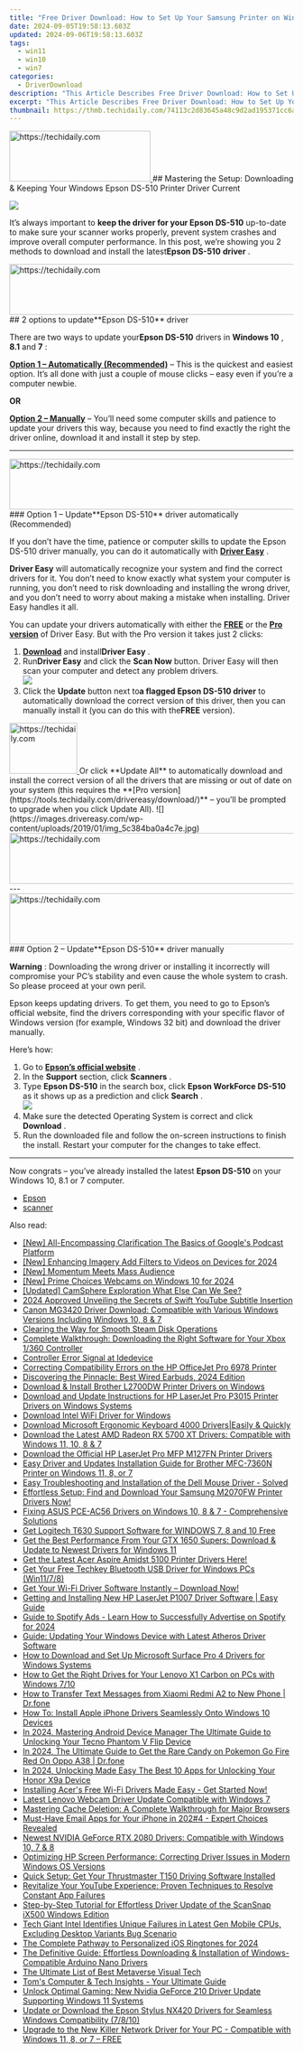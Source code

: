 ```yaml
---
title: "Free Driver Download: How to Set Up Your Samsung Printer on Windows OS"
date: 2024-09-05T19:58:13.603Z
updated: 2024-09-06T19:58:13.603Z
tags:
  - win11
  - win10
  - win7
categories:
  - DriverDownload
description: "This Article Describes Free Driver Download: How to Set Up Your Samsung Printer on Windows OS"
excerpt: "This Article Describes Free Driver Download: How to Set Up Your Samsung Printer on Windows OS"
thumbnail: https://thmb.techidaily.com/74113c2d83645a48c9d2ad195371cc6a07bee43db8bd23e967a3613c122b6663.jpg
---
```


<!-- affiliate ads begin -->
<a href="https://aligracehair.sjv.io/c/5597632/2115930/19272" target="_top" id="2115930">
  <img src="//a.impactradius-go.com/display-ad/19272-2115930" border="0" alt="https://techidaily.com" width="250" height="90"/>
</a>
<img height="0" width="0" src="https://aligracehair.sjv.io/i/5597632/2115930/19272" style="position:absolute;visibility:hidden;" border="0" />
<!-- affiliate ads end -->
## Mastering the Setup: Downloading & Keeping Your Windows Epson DS-510 Printer Driver Current

![](https://images.drivereasy.com/wp-content/uploads/2019/01/img_5c3842180ce91.jpg)

It’s always important to **keep the driver for your Epson DS-510**  up-to-date to make sure your scanner works properly, prevent system crashes and improve overall computer performance. In this post, we’re showing you 2 methods to download and install the latest**Epson DS-510**   **driver** .

<!-- affiliate ads begin -->
<a href="https://appsumo.8odi.net/c/5597632/2128843/7443" target="_top" id="2128843">
  <img src="//a.impactradius-go.com/display-ad/7443-2128843" border="0" alt="https://techidaily.com" width="728" height="90"/>
</a>
<img height="0" width="0" src="https://appsumo.8odi.net/i/5597632/2128843/7443" style="position:absolute;visibility:hidden;" border="0" />
<!-- affiliate ads end -->
## 2 options to update**Epson DS-510**  driver

 There are two ways to update your**Epson DS-510** drivers in **Windows 10** , **8.1** and **7** :

**[Option 1 – Automatically (Recommended)](https://www.drivereasy.com/knowledge/epson-ds-510-download-update-for-windows-step-by-step/#O1)**  – This is the quickest and easiest option. It’s all done with just a couple of mouse clicks – easy even if you’re a computer newbie.

**OR**

**[Option 2 – Manually](https://tools.techidaily.com/drivereasy/download/)**  – You’ll need some computer skills and patience to update your drivers this way, because you need to find exactly the right the driver online, download it and install it step by step.

---

<!-- affiliate ads begin -->
<a href="https://ephamedtechinc.pxf.io/c/5597632/2137207/26400" target="_top" id="2137207">
  <img src="//a.impactradius-go.com/display-ad/26400-2137207" border="0" alt="https://techidaily.com" width="728" height="90"/>
</a>
<img height="0" width="0" src="https://ephamedtechinc.pxf.io/i/5597632/2137207/26400" style="position:absolute;visibility:hidden;" border="0" />
<!-- affiliate ads end -->
### Option 1 – Update**Epson DS-510** driver automatically (Recommended)

 If you don’t have the time, patience or computer skills to update the Epson DS-510 driver manually, you can do it automatically with **[Driver Easy](https://tools.techidaily.com/drivereasy/download/)**  .

**Driver Easy** will automatically recognize your system and find the correct drivers for it. You don’t need to know exactly what system your computer is running, you don’t need to risk downloading and installing the wrong driver, and you don’t need to worry about making a mistake when installing. Driver Easy handles it all.

 You can update your drivers automatically with either the **[FREE](https://tools.techidaily.com/drivereasy/download/)**  or the **[Pro version](https://tools.techidaily.com/drivereasy/download/)**  of Driver Easy. But with the Pro version it takes just 2 clicks:

1. **[Download](https://tools.techidaily.com/drivereasy/download/)**  and install**Driver Easy** .
2. Run**Driver Easy** and click the **Scan Now** button. Driver Easy will then scan your computer and detect any problem drivers.  
![](https://images.drivereasy.com/wp-content/uploads/2019/01/img_5c384c1b19573.jpg)
3. Click the **Update** button next to**a flagged Epson DS-510 driver** to automatically download the correct version of this driver, then you can manually install it (you can do this with the**FREE** version).  
<!-- affiliate ads begin -->
<a href="https://bluettiit.sjv.io/c/5597632/2114263/17093" target="_top" id="2114263">
  <img src="//a.impactradius-go.com/display-ad/17093-2114263" border="0" alt="https://techidaily.com" width="120" height="90"/>
</a>
<img height="0" width="0" src="https://bluettiit.sjv.io/i/5597632/2114263/17093" style="position:absolute;visibility:hidden;" border="0" />
<!-- affiliate ads end -->
 Or click **Update All** to automatically download and install the correct version of all the drivers that are missing or out of date on your system (this requires the **[Pro version](https://tools.techidaily.com/drivereasy/download/)**  – you’ll be prompted to upgrade when you click Update All).  
![](https://images.drivereasy.com/wp-content/uploads/2019/01/img_5c384ba0a4c7e.jpg)

<!-- affiliate ads begin -->
<a href="https://ephamedtechinc.pxf.io/c/5597632/2137228/26400" target="_top" id="2137228">
  <img src="//a.impactradius-go.com/display-ad/26400-2137228" border="0" alt="https://techidaily.com" width="728" height="90"/>
</a>
<img height="0" width="0" src="https://ephamedtechinc.pxf.io/i/5597632/2137228/26400" style="position:absolute;visibility:hidden;" border="0" />
<!-- affiliate ads end -->
---

<!-- affiliate ads begin -->
<a href="https://appsumo.8odi.net/c/5597632/2118315/7443" target="_top" id="2118315">
  <img src="//a.impactradius-go.com/display-ad/7443-2118315" border="0" alt="https://techidaily.com" width="728" height="90"/>
</a>
<img height="0" width="0" src="https://appsumo.8odi.net/i/5597632/2118315/7443" style="position:absolute;visibility:hidden;" border="0" />
<!-- affiliate ads end -->
### Option 2 – Update**Epson DS-510** driver manually

**Warning** : Downloading the wrong driver or installing it incorrectly will compromise your PC’s stability and even cause the whole system to crash. So please proceed at your own peril.

 Epson keeps updating drivers. To get them, you need to go to Epson’s official website, find the drivers corresponding with your specific flavor of Windows version (for example, Windows 32 bit) and download the driver manually.

Here’s how:

1. Go to **[Epson’s official website](https://epson.com/usa)**  .
2. In the **Support** section, click **Scanners** .
3. Type **Epson DS-510** in the search box, click **Epson WorkForce DS-510** as it shows up as a prediction and click **Search** .  
![](https://images.drivereasy.com/wp-content/uploads/2019/01/img_5c3851849d66c.jpg)
4. Make sure the detected Operating System is correct and click **Download** .
5. Run the downloaded file and follow the on-screen instructions to finish the install. Restart your computer for the changes to take effect.

---

 Now congrats – you’ve already installed the latest **Epson DS-510** on your Windows 10, 8.1 or 7 computer.

* [Epson](https://tools.techidaily.com/drivereasy/download/)
* [scanner](https://tools.techidaily.com/drivereasy/download/)

<ins class="adsbygoogle"
     style="display:block"
     data-ad-format="autorelaxed"
     data-ad-client="ca-pub-7571918770474297"
     data-ad-slot="1223367746"></ins>



<ins class="adsbygoogle"
     style="display:block"
     data-ad-client="ca-pub-7571918770474297"
     data-ad-slot="8358498916"
     data-ad-format="auto"
     data-full-width-responsive="true"></ins>

<span class="atpl-alsoreadstyle">Also read:</span>
<div><ul>
<li><a href="https://extra-resources.techidaily.com/new-all-encompassing-clarification-the-basics-of-googles-podcast-platform/"><u>[New] All-Encompassing Clarification The Basics of Google's Podcast Platform</u></a></li>
<li><a href="https://vp-tips.techidaily.com/new-enhancing-imagery-add-filters-to-videos-on-devices-for-2024/"><u>[New] Enhancing Imagery Add Filters to Videos on Devices for 2024</u></a></li>
<li><a href="https://extra-support.techidaily.com/new-momentum-meets-mass-audience/"><u>[New] Momentum Meets Mass Audience</u></a></li>
<li><a href="https://screen-mirroring-recording.techidaily.com/new-prime-choices-webcams-on-windows-10-for-2024/"><u>[New] Prime Choices Webcams on Windows 10 for 2024</u></a></li>
<li><a href="https://screen-capture.techidaily.com/updated-camsphere-exploration-what-else-can-we-see/"><u>[Updated] CamSphere Exploration What Else Can We See?</u></a></li>
<li><a href="https://youtube-help.techidaily.com/2024-approved-unveiling-the-secrets-of-swift-youtube-subtitle-insertion/"><u>2024 Approved Unveiling the Secrets of Swift YouTube Subtitle Insertion</u></a></li>
<li><a href="https://hardware-updates.techidaily.com/canon-mg3420-driver-download-compatible-with-various-windows-versions-including-windows-10-8-and-7/"><u>Canon MG3420 Driver Download: Compatible with Various Windows Versions Including Windows 10, 8 & 7</u></a></li>
<li><a href="https://win11-tips.techidaily.com/clearing-the-way-for-smooth-steam-disk-operations/"><u>Clearing the Way for Smooth Steam Disk Operations</u></a></li>
<li><a href="https://hardware-updates.techidaily.com/complete-walkthrough-downloading-the-right-software-for-your-xbox-1360-controller/"><u>Complete Walkthrough: Downloading the Right Software for Your Xbox 1/360 Controller</u></a></li>
<li><a href="https://driver-error.techidaily.com/controller-error-signal-at-idedevice/"><u>Controller Error Signal at Idedevice</u></a></li>
<li><a href="https://hardware-updates.techidaily.com/correcting-compatibility-errors-on-the-hp-officejet-pro-6978-printer/"><u>Correcting Compatibility Errors on the HP OfficeJet Pro 6978 Printer</u></a></li>
<li><a href="https://buynow-tips.techidaily.com/discovering-the-pinnacle-best-wired-earbuds-2024-edition/"><u>Discovering the Pinnacle: Best Wired Earbuds, 2024 Edition</u></a></li>
<li><a href="https://hardware-updates.techidaily.com/download-and-install-brother-l2700dw-printer-drivers-on-windows/"><u>Download & Install Brother L2700DW Printer Drivers on Windows</u></a></li>
<li><a href="https://hardware-updates.techidaily.com/download-and-update-instructions-for-hp-laserjet-pro-p3015-printer-drivers-on-windows-systems/"><u>Download and Update Instructions for HP LaserJet Pro P3015 Printer Drivers on Windows Systems</u></a></li>
<li><a href="https://hardware-updates.techidaily.com/download-intel-wifi-driver-for-windows/"><u>Download Intel WiFi Driver for Windows</u></a></li>
<li><a href="https://hardware-updates.techidaily.com/download-microsoft-ergonomic-keyboard-4000-driverseasily-and-quickly/"><u>Download Microsoft Ergonomic Keyboard 4000 Drivers|Easily & Quickly</u></a></li>
<li><a href="https://hardware-updates.techidaily.com/download-the-latest-amd-radeon-rx-5700-xt-drivers-compatible-with-windows-11-10-8-and-7/"><u>Download the Latest AMD Radeon RX 5700 XT Drivers: Compatible with Windows 11, 10, 8 & 7</u></a></li>
<li><a href="https://hardware-updates.techidaily.com/download-the-official-hp-laserjet-pro-mfp-m127fn-printer-drivers/"><u>Download the Official HP LaserJet Pro MFP M127FN Printer Drivers</u></a></li>
<li><a href="https://hardware-updates.techidaily.com/easy-driver-and-updates-installation-guide-for-brother-mfc-7360n-printer-on-windows-11-8-or-7/"><u>Easy Driver and Updates Installation Guide for Brother MFC-7360N Printer on Windows 11, 8, or 7</u></a></li>
<li><a href="https://hardware-updates.techidaily.com/1722975803434-easy-troubleshooting-and-installation-of-the-dell-mouse-driver-solved/"><u>Easy Troubleshooting and Installation of the Dell Mouse Driver - Solved</u></a></li>
<li><a href="https://hardware-updates.techidaily.com/effortless-setup-find-and-download-your-samsung-m2070fw-printer-drivers-now/"><u>Effortless Setup: Find and Download Your Samsung M2070FW Printer Drivers Now!</u></a></li>
<li><a href="https://hardware-updates.techidaily.com/fixing-asus-pce-ac56-drivers-on-windows-10-8-and-7-comprehensive-solutions/"><u>Fixing ASUS PCE-AC56 Drivers on Windows 10, 8 & 7 - Comprehensive Solutions</u></a></li>
<li><a href="https://hardware-updates.techidaily.com/get-logitech-t630-support-software-for-windows-7-8-and-10-free/"><u>Get Logitech T630 Support Software for WINDOWS 7, 8 and 10 Free</u></a></li>
<li><a href="https://hardware-updates.techidaily.com/get-the-best-performance-from-your-gtx-1650-supers-download-and-update-to-newest-drivers-for-windows-11/"><u>Get the Best Performance From Your GTX 1650 Supers: Download & Update to Newest Drivers for Windows 11</u></a></li>
<li><a href="https://hardware-updates.techidaily.com/get-the-latest-acer-aspire-amidst-5100-printer-drivers-here/"><u>Get the Latest Acer Aspire Amidst 5100 Printer Drivers Here!</u></a></li>
<li><a href="https://hardware-updates.techidaily.com/get-your-free-techkey-bluetooth-usb-driver-for-windows-pcs-win1178/"><u>Get Your Free Techkey Bluetooth USB Driver for Windows PCs (Win11/7/8)</u></a></li>
<li><a href="https://hardware-updates.techidaily.com/get-your-wi-fi-driver-software-instantly-download-now/"><u>Get Your Wi-Fi Driver Software Instantly – Download Now!</u></a></li>
<li><a href="https://hardware-updates.techidaily.com/getting-and-installing-new-hp-laserjet-p1007-driver-software-easy-guide/"><u>Getting and Installing New HP LaserJet P1007 Driver Software | Easy Guide</u></a></li>
<li><a href="https://fox-boxes.techidaily.com/guide-to-spotify-ads-learn-how-to-successfully-advertise-on-spotify-for-2024/"><u>Guide to Spotify Ads - Learn How to Successfully Advertise on Spotify for 2024</u></a></li>
<li><a href="https://hardware-updates.techidaily.com/guide-updating-your-windows-device-with-latest-atheros-driver-software/"><u>Guide: Updating Your Windows Device with Latest Atheros Driver Software</u></a></li>
<li><a href="https://hardware-updates.techidaily.com/how-to-download-and-set-up-microsoft-surface-pro-4-drivers-for-windows-systems/"><u>How to Download and Set Up Microsoft Surface Pro 4 Drivers for Windows Systems</u></a></li>
<li><a href="https://hardware-updates.techidaily.com/how-to-get-the-right-drives-for-your-lenovo-x1-carbon-on-pcs-with-windows-710/"><u>How to Get the Right Drives for Your Lenovo X1 Carbon on PCs with Windows 7/10</u></a></li>
<li><a href="https://android-transfer.techidaily.com/how-to-transfer-text-messages-from-xiaomi-redmi-a2-to-new-phone-drfone-by-drfone-transfer-from-android-transfer-from-android/"><u>How to Transfer Text Messages from Xiaomi Redmi A2 to New Phone | Dr.fone</u></a></li>
<li><a href="https://hardware-updates.techidaily.com/how-to-install-apple-iphone-drivers-seamlessly-onto-windows-10-devices/"><u>How To: Install Apple iPhone Drivers Seamlessly Onto Windows 10 Devices</u></a></li>
<li><a href="https://unlock-android.techidaily.com/in-2024-mastering-android-device-manager-the-ultimate-guide-to-unlocking-your-tecno-phantom-v-flip-device-by-drfone-android/"><u>In 2024, Mastering Android Device Manager The Ultimate Guide to Unlocking Your Tecno Phantom V Flip Device</u></a></li>
<li><a href="https://android-pokemon-go.techidaily.com/in-2024-the-ultimate-guide-to-get-the-rare-candy-on-pokemon-go-fire-red-on-oppo-a38-drfone-by-drfone-virtual-android/"><u>In 2024, The Ultimate Guide to Get the Rare Candy on Pokemon Go Fire Red On Oppo A38 | Dr.fone</u></a></li>
<li><a href="https://unlock-android.techidaily.com/in-2024-unlocking-made-easy-the-best-10-apps-for-unlocking-your-honor-x9a-device-by-drfone-android/"><u>In 2024, Unlocking Made Easy The Best 10 Apps for Unlocking Your Honor X9a Device</u></a></li>
<li><a href="https://hardware-updates.techidaily.com/installing-acers-free-wi-fi-drivers-made-easy-get-started-now/"><u>Installing Acer's Free Wi-Fi Drivers Made Easy - Get Started Now!</u></a></li>
<li><a href="https://hardware-updates.techidaily.com/latest-lenovo-webcam-driver-update-compatible-with-windows-7/"><u>Latest Lenovo Webcam Driver Update Compatible with Windows 7</u></a></li>
<li><a href="https://tech-renaissance.techidaily.com/mastering-cache-deletion-a-complete-walkthrough-for-major-browsers/"><u>Mastering Cache Deletion: A Complete Walkthrough for Major Browsers</u></a></li>
<li><a href="https://technical-tips.techidaily.com/1722883904481-must-have-email-apps-for-your-iphone-in-2024-expert-choices-revealed/"><u>Must-Have Email Apps for Your iPhone in 202#4 - Expert Choices Revealed</u></a></li>
<li><a href="https://hardware-updates.techidaily.com/newest-nvidia-geforce-rtx-2080-drivers-compatible-with-windows-10-7-and-8/"><u>Newest NVIDIA GeForce RTX 2080 Drivers: Compatible with Windows 10, 7 & 8</u></a></li>
<li><a href="https://hardware-updates.techidaily.com/optimizing-hp-screen-performance-correcting-driver-issues-in-modern-windows-os-versions/"><u>Optimizing HP Screen Performance: Correcting Driver Issues in Modern Windows OS Versions</u></a></li>
<li><a href="https://hardware-updates.techidaily.com/quick-setup-get-your-thrustmaster-t150-driving-software-installed/"><u>Quick Setup: Get Your Thrustmaster T150 Driving Software Installed</u></a></li>
<li><a href="https://techtrends.techidaily.com/revitalize-your-youtube-experience-proven-techniques-to-resolve-constant-app-failures/"><u>Revitalize Your YouTube Experience: Proven Techniques to Resolve Constant App Failures</u></a></li>
<li><a href="https://hardware-updates.techidaily.com/step-by-step-tutorial-for-effortless-driver-update-of-the-scansnap-ix500-windows-edition/"><u>Step-by-Step Tutorial for Effortless Driver Update of the ScanSnap iX500 Windows Edition</u></a></li>
<li><a href="https://hardware-updates.techidaily.com/tech-giant-intel-identifies-unique-failures-in-latest-gen-mobile-cpus-excluding-desktop-variants-bug-scenario/"><u>Tech Giant Intel Identifies Unique Failures in Latest Gen Mobile CPUs, Excluding Desktop Variants Bug Scenario</u></a></li>
<li><a href="https://some-guidance.techidaily.com/the-complete-pathway-to-personalized-ios-ringtones-for-2024/"><u>The Complete Pathway to Personalized iOS Ringtones for 2024</u></a></li>
<li><a href="https://hardware-updates.techidaily.com/the-definitive-guide-effortless-downloading-and-installation-of-windows-compatible-arduino-nano-drivers/"><u>The Definitive Guide: Effortless Downloading & Installation of Windows-Compatible Arduino Nano Drivers</u></a></li>
<li><a href="https://extra-tips.techidaily.com/the-ultimate-list-of-best-metaverse-visual-tech/"><u>The Ultimate List of Best Metaverse Visual Tech</u></a></li>
<li><a href="https://hardware-updates.techidaily.com/toms-computer-and-tech-insights-your-ultimate-guide/"><u>Tom's Computer & Tech Insights - Your Ultimate Guide</u></a></li>
<li><a href="https://hardware-updates.techidaily.com/unlock-optimal-gaming-new-nvidia-geforce-210-driver-update-supporting-windows-11-systems/"><u>Unlock Optimal Gaming: New Nvidia GeForce 210 Driver Update Supporting Windows 11 Systems</u></a></li>
<li><a href="https://hardware-updates.techidaily.com/update-or-download-the-epson-stylus-nx420-drivers-for-seamless-windows-compatibility-7810/"><u>Update or Download the Epson Stylus NX420 Drivers for Seamless Windows Compatibility (7/8/10)</u></a></li>
<li><a href="https://hardware-updates.techidaily.com/1722974259610-upgrade-to-the-new-killer-network-driver-for-your-pc-compatible-with-windows-11-8-or-7-free/"><u>Upgrade to the New Killer Network Driver for Your PC - Compatible with Windows 11, 8, or 7 – FREE</u></a></li>
</ul></div>
